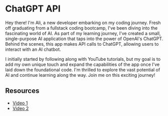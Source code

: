 # ChatGPT API

Hey there! I'm Ali, a new developer embarking on my coding journey. Fresh off graduating from a fullstack coding bootcamp, I've been diving into the fascinating world of AI. As part of my learning journey, I've created a small, single-purpose AI application that taps into the power of OpenAI's ChatGPT. Behind the scenes, this app makes API calls to ChatGPT, allowing users to interact with an AI chatbot.

I initially started by following along with YouTube tutorials, but my goal is to add my own unique touch and expand the capabilities of the app once I've laid down the foundational code. I'm thrilled to explore the vast potential of AI and continue learning along the way. Join me on this exciting journey!

## Resources

- [Video 1](https://www.youtube.com/watch?v=4qNwoAAfnk4&t=30s)
- [Video 2](https://www.youtube.com/watch?v=LX_DXLlaymg)

